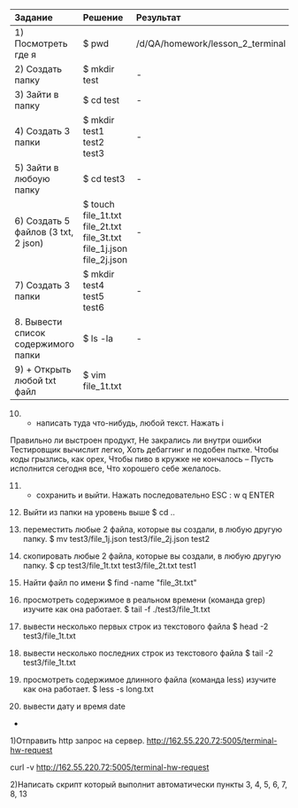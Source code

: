 |                  Задание                          |                          Решение                |  Результат |
|  :--- |  :---  | :---|
|             1) Посмотреть где я                 |         $ pwd       |     /d/QA/homework/lesson_2_terminal  |
|2) Создать папку|$ mkdir test|-|
|3) Зайти в папку|$ cd test|-|
|4) Создать 3 папки|$ mkdir test1 test2 test3|-|
|5) Зайти в любоую папку|$ cd test3|-|
|6) Создать 5 файлов (3 txt, 2 json)|$ touch file_1t.txt file_2t.txt file_3t.txt file_1j.json file_2j.json|-|
|7) Создать 3 папки|$ mkdir test4 test5 test6|-|
|8. Вывести список содержимого папки|$ ls -la|-|
|9) + Открыть любой txt файл|$ vim file_1t.txt||




10) + написать туда что-нибудь, любой текст.
Нажать i

Правильно ли выстроен продукт,
Не закрались ли внутри ошибки
Тестировщик вычислит легко,
Хоть дебаггинг и подобен пытке.
Чтобы коды грызлись, как орех,
Чтобы пиво в кружке не кончалось –
Пусть исполнится сегодня все,
Что хорошего себе желалось.

11) + сохранить и выйти.
Нажать последовательно ESC : w q ENTER

12) Выйти из папки на уровень выше
$ cd ..

13) переместить любые 2 файла, которые вы создали, в любую другую папку.
$ mv test3/file_1j.json test3/file_2j.json test2

14) скопировать любые 2 файла, которые вы создали, в любую другую папку.
$ cp test3/file_1t.txt test3/file_2t.txt test1


15) Найти файл по имени
$ find -name "file_3t.txt"

16) просмотреть содержимое в реальном времени (команда grep) изучите как она работает.
$ tail -f ./test3/file_1t.txt

17) вывести несколько первых строк из текстового файла
$ head -2 test3/file_1t.txt

18) вывести несколько последних строк из текстового файла
$ tail -2 test3/file_1t.txt
19) просмотреть содержимое длинного файла (команда less) изучите как она работает.
$ less -s long.txt
20) вывести дату и время
date




*
1)Отправить http запрос на сервер.
http://162.55.220.72:5005/terminal-hw-request

curl -v http://162.55.220.72:5005/terminal-hw-request

2)Написать скрипт который выполнит автоматически пункты 3, 4, 5, 6, 7, 8, 13

